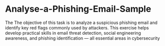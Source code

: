 # Analyse-a-Phishing-Email-Sample
The The objective of this task is to analyze a suspicious phishing email and identify key red flags commonly used by attackers. This exercise helps develop practical skills in email threat detection, social engineering awareness, and phishing identification — all essential areas in cybersecurity
